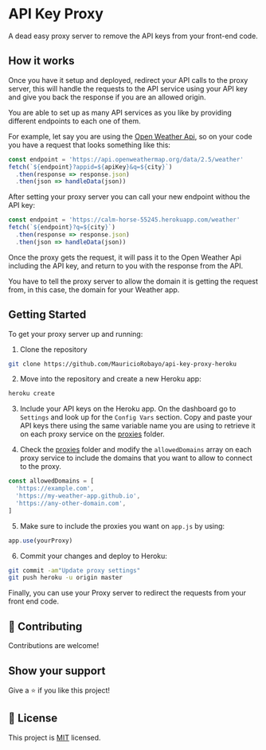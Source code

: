 # API Key Proxy

A dead easy proxy server to remove the API keys from your front-end code.

## How it works

Once you have it setup and deployed, redirect your API calls to the proxy server, this will handle the requests to the API service using your API key and give you back the response if you are an allowed origin.

You are able to set up as many API services as you like by providing different endpoints to each one of them.

For example, let say you are using the [Open Weather Api](https://openweathermap.org/), so on your code you have a request that looks something like this:

```js
const endpoint = 'https://api.openweathermap.org/data/2.5/weather'
fetch(`${endpoint}?appid=${apiKey}&q=${city}`)
  .then(response => response.json)
  .then(json => handleData(json))
```

After setting your proxy server you can call your new endpoint withou the API key:

```js
const endpoint = 'https://calm-horse-55245.herokuapp.com/weather'
fetch(`${endpoint}?q=${city}`)
  .then(response => response.json)
  .then(json => handleData(json))
```

Once the proxy gets the request, it will pass it to the Open Weather Api including the API key, and return to you with the response from the API.

You have to tell the proxy server to allow the domain it is getting the request from, in this case, the domain for your Weather app.

## Getting Started

To get your proxy server up and running:

1. Clone the repository

```sh
git clone https://github.com/MauricioRobayo/api-key-proxy-heroku
```

2. Move into the repository and create a new Heroku app:

```sh
heroku create
```

3. Include your API keys on the Heroku app. On the dashboard go to `Settings` and look up for the `Config Vars` section. Copy and paste your API keys there using the same variable name you are using to retrieve it on each proxy service on the [proxies](./proxies) folder.

4. Check the [proxies](./proxies) folder and modify the `allowedDomains` array on each proxy service to include the domains that you want to allow to connect to the proxy.

```js
const allowedDomains = [
  'https://example.com',
  'https://my-weather-app.github.io',
  'https://any-other-domain.com',
]
```

5. Make sure to include the proxies you want on `app.js` by using:

```js
app.use(yourProxy)
```

6. Commit your changes and deploy to Heroku:

```sh
git commit -am"Update proxy settings"
git push heroku -u origin master
```

Finally, you can use your Proxy server to redirect the requests from your front end code.

## 🤝 Contributing

Contributions are welcome!

## Show your support

Give a ⭐️ if you like this project!

## 📝 License

This project is [MIT](LICENSE) licensed.
